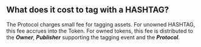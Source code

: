 ## What does it cost to tag with a HASHTAG?

The Protocol charges small fee for tagging assets. For unowned HASHTAG, this
fee accrues into the Token. For owned tokens, this fee is distributed to the
**_Owner_**, **_Publisher_** supporting the tagging event and the **_Protocol_**.
